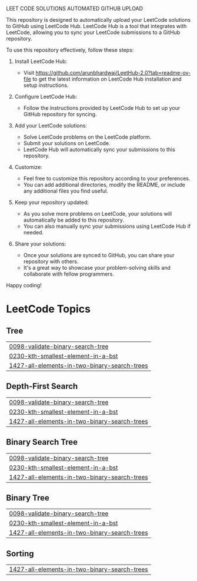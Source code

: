 LEET CODE SOLUTIONS AUTOMATED GITHUB UPLOAD

This repository is designed to automatically upload your LeetCode solutions to GitHub using LeetCode Hub. 
LeetCode Hub is a tool that integrates with LeetCode, allowing you to sync your LeetCode 
submissions to a GitHub repository.

To use this repository effectively, follow these steps:

1. Install LeetCode Hub:
   - Visit https://github.com/arunbhardwaj/LeetHub-2.0?tab=readme-ov-file to get the latest information on LeetCode Hub installation and setup instructions.

2. Configure LeetCode Hub:
   - Follow the instructions provided by LeetCode Hub to set up your GitHub repository for syncing.
  
4. Add your LeetCode solutions:
   - Solve LeetCode problems on the LeetCode platform.
   - Submit your solutions on LeetCode.
   - LeetCode Hub will automatically sync your submissions to this repository.

5. Customize:
   - Feel free to customize this repository according to your preferences.
   - You can add additional directories, modify the README, or include any additional files you find useful.

6. Keep your repository updated:
   - As you solve more problems on LeetCode, your solutions will automatically be added to this repository.
   - You can also manually sync your submissions using LeetCode Hub if needed.

7. Share your solutions:
   - Once your solutions are synced to GitHub, you can share your repository with others.
   - It's a great way to showcase your problem-solving skills and collaborate with fellow programmers.

Happy coding!

<!---LeetCode Topics Start-->
# LeetCode Topics
## Tree
|  |
| ------- |
| [0098-validate-binary-search-tree](https://github.com/Arunkumarxx/LEET-CODE-SOLUTIONS/tree/master/0098-validate-binary-search-tree) |
| [0230-kth-smallest-element-in-a-bst](https://github.com/Arunkumarxx/LEET-CODE-SOLUTIONS/tree/master/0230-kth-smallest-element-in-a-bst) |
| [1427-all-elements-in-two-binary-search-trees](https://github.com/Arunkumarxx/LEET-CODE-SOLUTIONS/tree/master/1427-all-elements-in-two-binary-search-trees) |
## Depth-First Search
|  |
| ------- |
| [0098-validate-binary-search-tree](https://github.com/Arunkumarxx/LEET-CODE-SOLUTIONS/tree/master/0098-validate-binary-search-tree) |
| [0230-kth-smallest-element-in-a-bst](https://github.com/Arunkumarxx/LEET-CODE-SOLUTIONS/tree/master/0230-kth-smallest-element-in-a-bst) |
| [1427-all-elements-in-two-binary-search-trees](https://github.com/Arunkumarxx/LEET-CODE-SOLUTIONS/tree/master/1427-all-elements-in-two-binary-search-trees) |
## Binary Search Tree
|  |
| ------- |
| [0098-validate-binary-search-tree](https://github.com/Arunkumarxx/LEET-CODE-SOLUTIONS/tree/master/0098-validate-binary-search-tree) |
| [0230-kth-smallest-element-in-a-bst](https://github.com/Arunkumarxx/LEET-CODE-SOLUTIONS/tree/master/0230-kth-smallest-element-in-a-bst) |
| [1427-all-elements-in-two-binary-search-trees](https://github.com/Arunkumarxx/LEET-CODE-SOLUTIONS/tree/master/1427-all-elements-in-two-binary-search-trees) |
## Binary Tree
|  |
| ------- |
| [0098-validate-binary-search-tree](https://github.com/Arunkumarxx/LEET-CODE-SOLUTIONS/tree/master/0098-validate-binary-search-tree) |
| [0230-kth-smallest-element-in-a-bst](https://github.com/Arunkumarxx/LEET-CODE-SOLUTIONS/tree/master/0230-kth-smallest-element-in-a-bst) |
| [1427-all-elements-in-two-binary-search-trees](https://github.com/Arunkumarxx/LEET-CODE-SOLUTIONS/tree/master/1427-all-elements-in-two-binary-search-trees) |
## Sorting
|  |
| ------- |
| [1427-all-elements-in-two-binary-search-trees](https://github.com/Arunkumarxx/LEET-CODE-SOLUTIONS/tree/master/1427-all-elements-in-two-binary-search-trees) |
<!---LeetCode Topics End-->